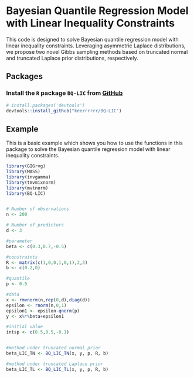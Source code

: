 # Bayesian Quantile Regression Model with Linear Inequality Constraints

This code is designed to solve Bayesian quantile regression model with linear inequality constraints. Leveraging asymmetric Laplace distributions, we propose two novel Gibbs sampling methods based on truncated normal and truncated Laplace prior distributions, respectively.

## Packages
### Install the `R` package `BQ-LIC` from [GitHub](https://github.com/keerrrrrr/BQ-LIC)
```R
# install.packages('devtools')
devtools::install_github("keerrrrrr/BQ-LIC")
```

## Example
This is a basic example which shows you how to use the functions in this package to solve the Bayesian quantile regression model with linear inequality constraints.

```R
library(GIGrvg)
library(MASS)
library(invgamma)
library(tmvmixnorm)
library(mvtnorm)
library(BQ-LIC)


# Number of observations
n <- 200

# Number of predictors
d <- 3

#parameter
beta <- c(0.3,0.7,-0.5)

#constraints
R <- matrix(c(1,0,0,1,0,1),2,3)
b <- c(0.2,0)

#quantile
p <- 0.5

#data
x <- rmvnorm(n,rep(0,d),diag(d))
epsilon <- rnorm(n,0,1)
epsilon1 <- epsilon-qnorm(p)
y <- x%*%beta+epsilon1

#initial value
intsp <- c(0.5,0.5,-0.1)


#method under truncated normal prior
beta_LIC_TN <- BQ_LIC_TN(x, y, p, R, b)

#method under truncated Laplace prior
beta_LIC_TL <- BQ_LIC_TL(x, y, p, R, b)
```
